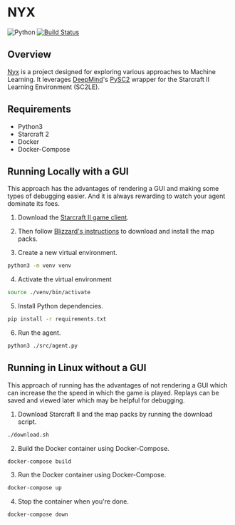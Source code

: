 # NYX

![Python](https://img.shields.io/badge/python-v3-blue.svg)
[![Build Status](https://travis-ci.org/rsmall/nyx.svg?branch=master)](https://travis-ci.org/rsmall/nyx)

## Overview
[Nyx](https://github.com/rsmall/nyx) is a project designed for exploring
various approaches to Machine Learning. It leverages [DeepMind](http://deepmind.com)'s
[PySC2](https://github.com/deepmind/pysc2) wrapper for the Starcraft II
Learning Environment (SC2LE).


## Requirements
- Python3
- Starcraft 2
- Docker
- Docker-Compose

## Running Locally with a GUI

This approach has the advantages of rendering a GUI and making some
types of debugging easier. And it is always rewarding to watch your
agent dominate its foes.

1. Download the [Starcraft II game client](https://us.battle.net/account/download/?show=sc2).

2. Then follow [Blizzard's instructions](https://github.com/Blizzard/s2client-proto/blob/master/README.md#map-packs)
to download and install the map packs.

3. Create a new virtual environment.
```bash
python3 -m venv venv
```

4. Activate the virtual environment
```bash
source ./venv/bin/activate
```

5. Install Python dependencies.
```bash
pip install -r requirements.txt
```

6. Run the agent.
```bash
python3 ./src/agent.py
```


## Running in Linux without a GUI

This approach of running has the advantages of not rendering a GUI which
can increase the the speed in which the game is played. Replays can be
saved and viewed later which may be helpful for debugging.

1. Download Starcraft II and the map packs by running the download script.
```bash
./download.sh
```

2. Build the Docker container using Docker-Compose.
```bash
docker-compose build
```

3. Run the Docker container using Docker-Compose.
```bash
docker-compose up
```

4. Stop the container when you're done.
```bash
docker-compose down
```
